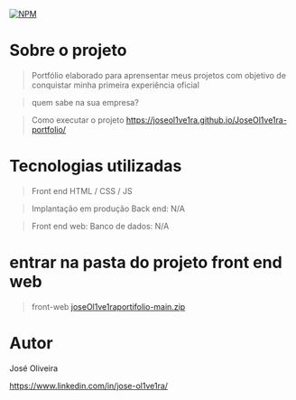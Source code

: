 

[![NPM](https://img.shields.io/npm/l/react)](https://github.com/JoseOl1ve1ra/JoseOl1ve1ra-portfolio/tree/main)

# Sobre o projeto 

>Portfólio elaborado para aprensentar meus projetos com objetivo de conquistar minha primeira experiência oficial

>quem sabe na sua empresa?

>Como executar o projeto
>https://joseol1ve1ra.github.io/JoseOl1ve1ra-portfolio/

# Tecnologias utilizadas

>Front end
>HTML / CSS / JS 

>Implantação em produção
>Back end: N/A

>Front end web: 
>Banco de dados: N/A



# entrar na pasta do projeto front end web
>front-web
>[joseOl1ve1raportifolio-main.zip](https://github.com/JoseOl1ve1ra/JoseOl1ve1ra-portfolio/files/10419181/joseOl1ve1raportifolio-main.zip)



# Autor
José Oliveira

 https://www.linkedin.com/in/jose-ol1ve1ra/    
